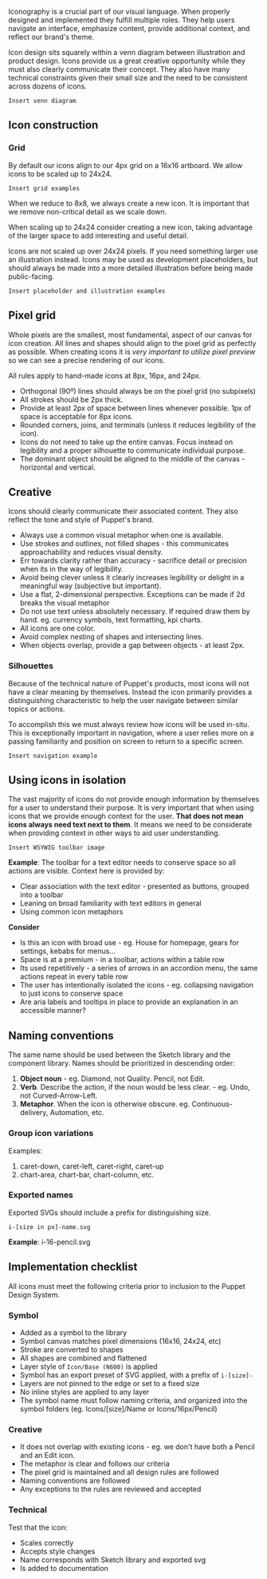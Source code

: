 Iconography is a crucial part of our visual language. When properly designed and implemented they fulfill multiple roles. They help users navigate an interface, emphasize content, provide additional context, and reflect our brand's theme.

Icon design sits squarely within a venn diagram between illustration and product design. Icons provide us a great creative opportunity while they must also clearly communicate their concept. They also have many technical constraints given their small size and the need to be consistent across dozens of icons.

`Insert venn diagram`

## Icon construction

### Grid
By default our icons align to our 4px grid on a 16x16 artboard. We allow icons to be scaled up to 24x24.

`Insert grid examples`

When we reduce to 8x8, we always create a new icon. It is important that we remove non-critical detail as we scale down.

When scaling up to 24x24 consider creating a new icon, taking advantage of the larger space to add interesting and useful detail.

Icons are not scaled up over 24x24 pixels. If you need something larger use an illustration instead. Icons may be used as development placeholders, but should always be made into a more detailed illustration before being made public-facing.

`Insert placeholder and illustration examples`

## Pixel grid
Whole pixels are the smallest, most fundamental, aspect of our canvas for icon creation. All lines and shapes should align to the pixel grid as perfectly as possible. When creating icons it is *very important to utilize pixel preview* so we can see a precise rendering of our icons.

All rules apply to hand-made icons at 8px, 16px, and 24px.

* Orthogonal (90º) lines should always be on the pixel grid (no subpixels)
* All strokes should be 2px thick.
* Provide at least 2px of space between lines whenever possible. 1px of space is acceptable for 8px icons.
* Rounded corners, joins, and terminals (unless it reduces legibility of the icon).
* Icons do not need to take up the entire canvas. Focus instead on legibility and a proper silhouette to communicate individual purpose.
* The dominant object should be aligned to the middle of the canvas - horizontal and vertical.

## Creative
Icons should clearly communicate their associated content. They also reflect the tone and style of Puppet's brand.

* Always use a common visual metaphor when one is available.
* Use strokes and outlines, not filled shapes - this communicates approachability and reduces visual density.
* Err towards clarity rather than accuracy - sacrifice detail or precision when its in the way of legibility.
* Avoid being clever unless it clearly increases legibility or delight in a meaningful way (subjective but important).
* Use a flat, 2-dimensional perspective. Exceptions can be made if 2d breaks the visual metaphor
* Do not use text unless absolutely necessary. If required draw them by hand. eg. currency symbols, text formatting, kpi charts.
* All icons are one color.
* Avoid complex nesting of shapes and intersecting lines.
* When objects overlap, provide a gap between objects - at least 2px.

### Silhouettes
Because of the technical nature of Puppet's products, most icons will not have a clear meaning by themselves. Instead the icon primarily provides a distinguishing characteristic to help the user navigate between similar topics or actions.

To accomplish this we must always review how icons will be used in-situ. This is exceptionally important in navigation, where a user relies more on a passing familiarity and position on screen to return to a specific screen.

`Insert navigation example`

## Using icons in isolation
The vast majority of icons do not provide enough information by themselves for a user to understand their purpose. It is very important that when using icons that we provide enough context for the user. **That does not mean icons always need text next to them**. It means we need to be considerate when providing context in other ways to aid user understanding.

`Insert WSYWIG toolbar image`

**Example**: The toolbar for a text editor needs to conserve space so all actions are visible. Context here is provided by:
* Clear association with the text editor - presented as buttons, grouped into a toolbar
* Leaning on broad familiarity with text editors in general
* Using common icon metaphors

**Consider**

* Is this an icon with broad use - eg. House for homepage, gears for settings, kebabs for menus...
* Space is at a premium - in a toolbar, actions within a table row
* Its used repetitively - a series of arrows in an accordion menu, the same actions repeat in every table row
* The user has intentionally isolated the icons - eg. collapsing navigation to just icons to conserve space
* Are aria labels and tooltips in place to provide an explanation in an accessible manner?

## Naming conventions
The same name should be used between the Sketch library and the component library.
Names should be prioritized in descending order:
1. **Object noun** - eg. Diamond, not Quality. Pencil, not Edit.
2. **Verb**. Describe the action, if the noun would be less clear. - eg. Undo, not Curved-Arrow-Left.
3. **Metaphor**. When the icon is otherwise obscure. eg. Continuous-delivery, Automation, etc.

### Group icon variations
Examples:
1. caret-down, caret-left, caret-right, caret-up
2. chart-area, chart-bar, chart-column, etc.

### Exported names
Exported SVGs should include a prefix for distinguishing size.

`i-[size in px]-name.svg`

**Example**: i-16-pencil.svg

## Implementation checklist

All icons must meet the following criteria prior to inclusion to the Puppet Design System.

### Symbol
* Added as a symbol to the library
* Symbol canvas matches pixel dimensions (16x16, 24x24, etc)
* Stroke are converted to shapes
* All shapes are combined and flattened
* Layer style of `Icon/Base (N600)` is applied
* Symbol has an export preset of SVG applied, with a prefix of `i-[size]-`
* Layers are not pinned to the edge or set to a fixed size
* No inline styles are applied to any layer
* The symbol name must follow naming criteria, and organized into the symbol folders (eg. Icons/[size]/Name or Icons/16px/Pencil)

### Creative
* It does not overlap with existing icons - eg. we don't have both a Pencil and an Edit icon.
* The metaphor is clear and follows our criteria
* The pixel grid is maintained and all design rules are followed
* Naming conventions are followed
* Any exceptions to the rules are reviewed and accepted

### Technical
Test that the icon:
* Scales correctly
* Accepts style changes
* Name corresponds with Sketch library and exported svg
* Is added to documentation

